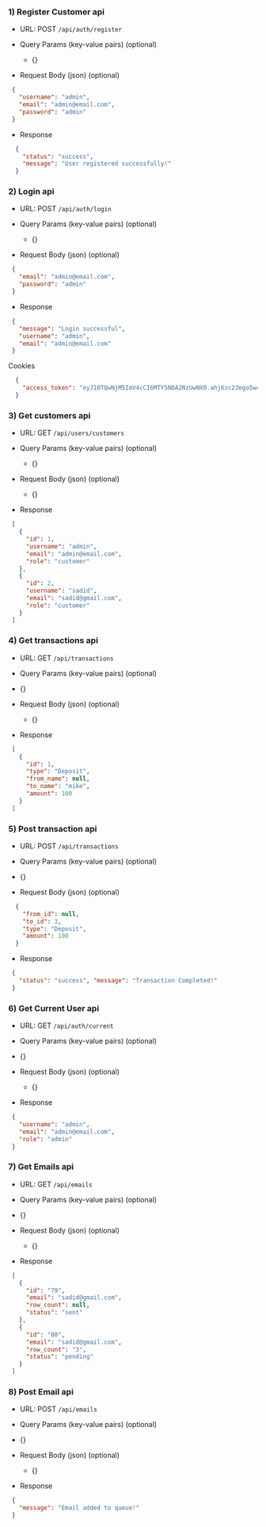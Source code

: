 ### 1) Register Customer api

- URL: POST `/api/auth/register`

- Query Params (key-value pairs) (optional)
    - {}

- Request Body (json) (optional)
 ```json
  {
    "username": "admin",
    "email": "admin@email.com",
    "password": "admin"
  }
  ```
  
- Response
 ```json
   {
     "status": "success",
     "message": "User registered successfully!"
   }
   ```

### 2) Login api

- URL: POST `/api/auth/login`

- Query Params (key-value pairs) (optional)
  - {}

- Request Body (json) (optional)
 ```json
  {
    "email": "admin@email.com",
    "password": "admin"
  }
  ```

- Response

 ```json
  {
    "message": "Login successful",
    "username": "admin",
    "email": "admin@email.com"
  }
  ```
  Cookies
 ```json
   {
     "access_token": "eyJ1OTQwNjM5ImV4cCI6MTY5NDA2NzUwNX0.ahj6zc23ego5wclHr5RlBJAdCOqch79ouAz_GU4qQiU"
   }
  ```

### 3) Get customers api

- URL: GET `/api/users/customers`

- Query Params (key-value pairs) (optional)
  - {}

- Request Body (json) (optional)
  - {}

- Response
 ```json
  [
    {
      "id": 1,
      "username": "admin",
      "email": "admin@email.com",
      "role": "customer"
    },
    {
      "id": 2,
      "username": "sadid",
      "email": "sadid@gmail.com",
      "role": "customer"
    }
  ]
   ```

### 4) Get transactions api

- URL: GET `/api/transactions`

- Query Params (key-value pairs) (optional)
 - {}

- Request Body (json) (optional)
  - {}

- Response
 ```json
  [
    {
      "id": 1,
      "type": "Deposit",
      "from_name": null,
      "to_name": "mike",
      "amount": 100
    }
  ]
   ```

### 5) Post transaction api

- URL: POST `/api/transactions`

- Query Params (key-value pairs) (optional)
- {}

- Request Body (json) (optional)
```json
  {
    "from_id": null,
    "to_id": 3,
    "type": "Deposit",
    "amount": 100
  }
```

- Response
 ```json
  {
    "status": "success", "message": "Transaction Completed!"
  }
   ```

### 6) Get Current User api

- URL: GET `/api/auth/current`

- Query Params (key-value pairs) (optional)
- {}

- Request Body (json) (optional)
  - {}

- Response
 ```json
  {
    "username": "admin",
    "email": "admin@email.com",
    "role": "admin"
  }
   ```

### 7) Get Emails api

- URL: GET `/api/emails`

- Query Params (key-value pairs) (optional)
- {}

- Request Body (json) (optional)
  - {}

- Response
 ```json
  [
    {
      "id": "79",
      "email": "sadid@gmail.com",
      "row_count": null,
      "status": "sent"
    },
    {
      "id": "80",
      "email": "sadid@gmail.com",
      "row_count": "3",
      "status": "pending"
    }
  ]
   ```

### 8) Post Email api

- URL: POST `/api/emails`

- Query Params (key-value pairs) (optional)
- {}

- Request Body (json) (optional)
  - {}

- Response
 ```json
  {
    "message": "Email added to queue!"
  }
   ```